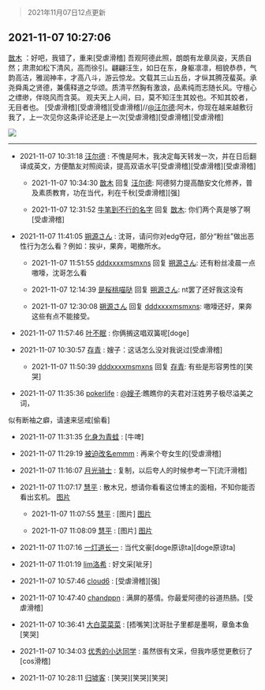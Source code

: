 > 2021年11月07日12点更新
<link rel="stylesheet" href="https://cdn.jsdelivr.net/gh/taotie6/sampleJSON@main/css/photo_show.css">
<meta name="referrer" content="no-referrer" />


 ## 2021-11-07 10:27:06 

 [㪚木](https://www.coolapk.com/feed/31283518?shareKey=MzJjYmY4MGMxMDgwNjE4NzQxNjg~) ：好吧，我错了，重来[受虐滑稽]
吾观阿德此照，朗朗有龙章凤姿，天质自然；肃肃如松下清风，高而徐引。翩翩汪生，如日在东，身躯凛凛，相貌恭恭，气韵高洁，雅润神丰，才高八斗，游云惊龙。文载其三山五岳，才纵其腾茂蜚英。承尧舜禹之贤德，兼儒释道之华颂。质清平然胸有激浪，品素纯而志随长风<!--break-->。守檀心之缥缈，伴晓风而含英。
观夫天上人间，曰，莫不知汪生其姣也。不知其姣者，无目者也。
[受虐滑稽][受虐滑稽][受虐滑稽]//<a class="feed-link-uname" href="/u/汪尔德">@汪尔德</a>:阿木，你现在越来越敷衍我了，上一次见你这条评论还是上一次[受虐滑稽][受虐滑稽][受虐滑稽] 

<div class="album">
<img class="img-item" src="http://image.coolapk.com/feed/2021/0126/07/1081091_bbda1653_7006_7048@640x360.gif" />
</div>

 ------- 

- 2021-11-07 10:31:18 [汪尔德](uid=1595236) : 不愧是阿木，我决定每天转发一次，并在日后翻译成英文，方便酷友对照阅读，提高双语水平[受虐滑稽][受虐滑稽][受虐滑稽] 

    - 2021-11-07 10:34:30 [㪚木](uid=1081091) 回复 [汪尔德](uid=1595236): 阿德努力提高酷安文化修养，普及素质教育，功在当代，利在千秋[受虐滑稽][强] 

    - 2021-11-07 12:31:52 [牛笔到不行的名字](uid=2374460) 回复 [㪚木](uid=1081091): 你们两个真是够了啊 [受虐滑稽] 

- 2021-11-07 11:41:05 [朔源さん](uid=1778249) : 沈哥，请问你对edg夺冠，部分“粉丝”做出恶性行为怎么看？例如：挨屮，果奔，喝撤所水。 

    - 2021-11-07 11:51:55 [dddxxxxmsmxns](uid=4124347) 回复 [朔源さん](uid=1778249): 还有粉丝凌晨一点嗷嚎，沈哥怎么看 

    - 2021-11-07 12:14:39 [是桜桃喵哒](uid=3800103) 回复 [朔源さん](uid=1778249): nt罢了还好我这没有 

    - 2021-11-07 12:30:08 [朔源さん](uid=1778249) 回复 [dddxxxxmsmxns](uid=4124347): 嗷嚎还好，果奔这些有点不能接受。 

- 2021-11-07 11:57:46 [叶不眠](uid=1910619) : 你俩搁这唱双簧呢[doge] 

- 2021-11-07 10:30:57 [存青](uid=1006954) : 嫂子：这话怎么没对我说过[受虐滑稽] 

    - 2021-11-07 11:50:39 [dddxxxxmsmxns](uid=4124347) 回复 [存青](uid=1006954): 有些是形容男性的[笑哭] 

- 2021-11-07 11:35:36 [pokerlife](uid=575409) : <a class="feed-link-uname" href="/u/嫂子">@嫂子</a>:瞧瞧你的夫君对汪姓男子极尽溢美之词，

似有断袖之癖，请速来惩戒[偷看] 

- 2021-11-07 11:31:35 [化身为青蛙](uid=1209189) : [牛啤] 

- 2021-11-07 11:29:19 [被迫改名emmm](uid=3302275) : 再来个夸女生的[受虐滑稽] 

- 2021-11-07 11:16:07 [月光骑士](uid=2632367) : 复制，以后夸人的时候参考一下[流汗滑稽] 

- 2021-11-07 11:07:17 [慧平](uid=1466942) : 散木兄，想请你看看这位博主的面相，不知你能否看出玄机。 [图片](http://image.coolapk.com/feed/2021/1107/11/1466942_241d67b6_4436_2681@468x360.jpeg)

    - 2021-11-07 11:07:55 [慧平](uid=1466942) : [图片] [图片](http://image.coolapk.com/feed/2021/1107/11/1466942_9de81379_4475_089@480x720.jpeg)

    - 2021-11-07 11:08:09 [慧平](uid=1466942) : [图片] [图片](http://image.coolapk.com/feed/2021/1107/11/1466942_d31c50f9_4489_0133@480x705.jpeg)

- 2021-11-07 11:07:16 [一灯道长一](uid=2901910) : 当代文豪[doge原谅ta][doge原谅ta] 

- 2021-11-07 11:01:19 [lim洛希](uid=816320) : 好文采[呲牙] 

- 2021-11-07 10:57:46 [cloud6](uid=852635) : [受虐滑稽][强] 

- 2021-11-07 10:47:40 [chandppn](uid=2825870) : 满屏的基情。你最爱阿德的谷道热肠。[受虐滑稽] 

- 2021-11-07 10:36:41 [大白菜菜菜](uid=2081020) : [捂嘴笑]沈哥肚子里都是墨啊，章鱼本鱼[笑哭] 

- 2021-11-07 10:34:03 [优秀的小达同学](uid=3114536) : 虽然很有文采，但我咋感觉更敷衍了[cos滑稽] 

- 2021-11-07 10:28:11 [归墟客](uid=3287587) : [笑哭][笑哭][笑哭] 

